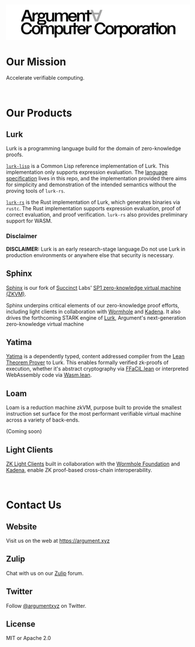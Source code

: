 ![](/ArgumentComputerCorp_logo.png)
<br />

# Our Mission
Accelerate verifiable computing. 

<br />

# Our Products

## Lurk
Lurk is a programming language build for the domain of zero-knowledge proofs. 

[```lurk-lisp```](https://github.com/argumentcomputer/lurk-lisp) is a Common Lisp reference implementation of Lurk. This implementation only supports expression evaluation. The [language specification](https://github.com/argumentcomputer/lurk-lisp/blob/master/spec/v0-1.md) lives in this repo, and the implementation provided there aims for simplicity and demonstration of the intended semantics without the proving tools of ```lurk-rs```.

[```lurk-rs```](https://github.com/argumentcomputer/lurk-rs) is the Rust implementation of Lurk, which generates binaries via ```rustc```. The Rust implementation supports expression evaluation, proof of correct evaluation, and proof verification. ```lurk-rs``` also provides preliminary support for WASM.

### Disclaimer
**DISCLAIMER:** Lurk is an early research-stage language.Do not use Lurk in production environments or anywhere else that security is necessary.

## Sphinx
[Sphinx](https://github.com/argumentcomputer/sphinx) is our fork of [Succinct](https://succinct.xyz/) Labs' [SP1 zero-knowledge virtual machine (ZKVM)](https://github.com/succinctlabs/sp1).

Sphinx underpins critical elements of our zero-knowledge proof efforts, including light clients in collaboration with [Wormhole](https://wormhole.foundation/blog/wormhole-foundation-awards-contributor-grant-to-lurk-lab-to-bring-trustless-transfers-to-wormhole-with-zk-proofs) and [Kadena](https://www.kadena.io/blog/kadena-announces-partnership-with-lurk-lab-to-build-zk-bridge). It also drives the forthcoming STARK engine of [Lurk](https://github.com/argumentcomputer/lurk-rs), Argument's next-generation zero-knowledge virtual machine

## Yatima
[Yatima](https://github.com/argumentcomputer/yatima) is a dependently typed, content addressed compiler from the [Lean Theorem Prover](https://github.com/leanprover/lean4) to Lurk. This enables formally verified zk-proofs of execution, whether it's abstract cryptography via [FFaCiL.lean](https://github.com/argumentcomputer/FFaCiL.lean) or interpreted WebAssembly code via [Wasm.lean](https://github.com/argumentcomputer/Wasm.lean).

## Loam
Loam is a reduction machine zkVM, purpose built to provide the smallest instruction set surface for the most performant verifiable virtual machine across a variety of back-ends.

(Coming soon)

## Light Clients
[ZK Light Clients](https://github.com/argumentcomputer/zk-light-clients/) built in collaboration with the [Wormhole Foundation](https://wormhole.foundation/blog/wormhole-foundation-awards-contributor-grant-to-lurk-lab-to-bring-trustless-transfers-to-wormhole-with-zk-proofs) and [Kadena](https://www.kadena.io/blog/kadena-announces-partnership-with-lurk-lab-to-build-zk-bridge), enable ZK proof-based cross-chain interoperability.

<br />

# Contact Us

## Website
Visit us on the web at https://argument.xyz

## Zulip

Chat with us on our [Zulip](https://zulip.argument.xyz) forum. 

## Twitter
Follow [@argumentxyz](https://twitter.com/argumentxyz) on Twitter.

## License
MIT or Apache 2.0
